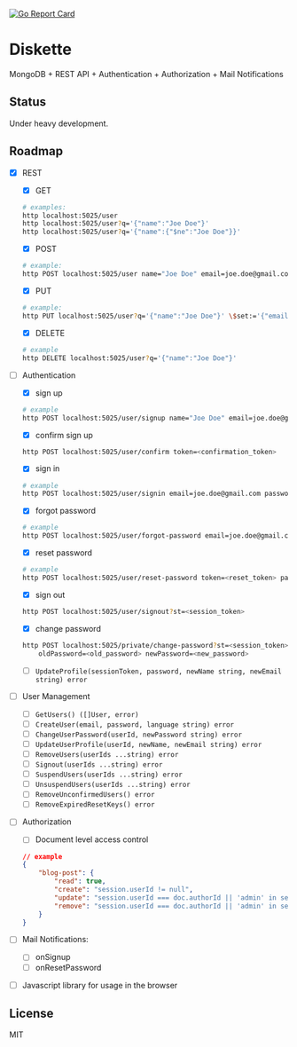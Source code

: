 [![Go Report Card](https://goreportcard.com/badge/github.com/getdiskette/diskette)](https://goreportcard.com/report/github.com/getdiskette/diskette)

# Diskette

MongoDB + REST API + Authentication + Authorization + Mail Notifications

## Status

Under heavy development.

## Roadmap

- [x] REST

    - [x] GET
    ```bash
    # examples:
    http localhost:5025/user
    http localhost:5025/user?q='{"name":"Joe Doe"}'
    http localhost:5025/user?q='{"name":{"$ne":"Joe Doe"}}'
    ```

    - [x] POST
    ```bash
    # example:
    http POST localhost:5025/user name="Joe Doe" email=joe.doe@gmail.com
    ```

    - [x] PUT
    ```bash
    # example:
    http PUT localhost:5025/user?q='{"name":"Joe Doe"}' \$set:='{"email":"jdoe@gmail.com"}'
    ```

    - [x] DELETE
    ```bash
    # example
    http DELETE localhost:5025/user?q='{"name":"Joe Doe"}'
    ```

- [ ] Authentication

    - [x] sign up
    ```bash
    # example
    http POST localhost:5025/user/signup name="Joe Doe" email=joe.doe@gmail.com password=abc language=en
    ```

    - [x] confirm sign up
    ```bash
    http POST localhost:5025/user/confirm token=<confirmation_token>
    ```

    - [x] sign in
    ```bash
    # example
    http POST localhost:5025/user/signin email=joe.doe@gmail.com password=abc
    ```

    - [x] forgot password
    ```bash
    # example
    http POST localhost:5025/user/forgot-password email=joe.doe@gmail.com
    ```

    - [x] reset password
    ```bash
    # example
    http POST localhost:5025/user/reset-password token=<reset_token> password=123
    ```

    - [x] sign out
    ```bash
    http POST localhost:5025/user/signout?st=<session_token>
    ```

    - [x] change password
    ```bash
    http POST localhost:5025/private/change-password?st=<session_token> \
        oldPassword=<old_password> newPassword=<new_password>
    ```

    - [ ] `UpdateProfile(sessionToken, password, newName string, newEmail string) error`

- [ ] User Management
    - [ ] `GetUsers() ([]User, error)`
    - [ ] `CreateUser(email, password, language string) error`
    - [ ] `ChangeUserPassword(userId, newPassword string) error`
    - [ ] `UpdateUserProfile(userId, newName, newEmail string) error`
    - [ ] `RemoveUsers(userIds ...string) error`
    - [ ] `Signout(userIds ...string) error`
    - [ ] `SuspendUsers(userIds ...string) error`
    - [ ] `UnsuspendUsers(userIds ...string) error`
    - [ ] `RemoveUnconfirmedUsers() error`
    - [ ] `RemoveExpiredResetKeys() error`

- [ ] Authorization
    - [ ] Document level access control
    ```json
    // example
    {
        "blog-post": {
            "read": true,
            "create": "session.userId != null",
            "update": "session.userId === doc.authorId || 'admin' in session.userRoles",
            "remove": "session.userId === doc.authorId || 'admin' in session.userRoles"
        }
    }
    ```

- [ ] Mail Notifications:
    - [ ] onSignup
    - [ ] onResetPassword

- [ ] Javascript library for usage in the browser


## License

MIT
